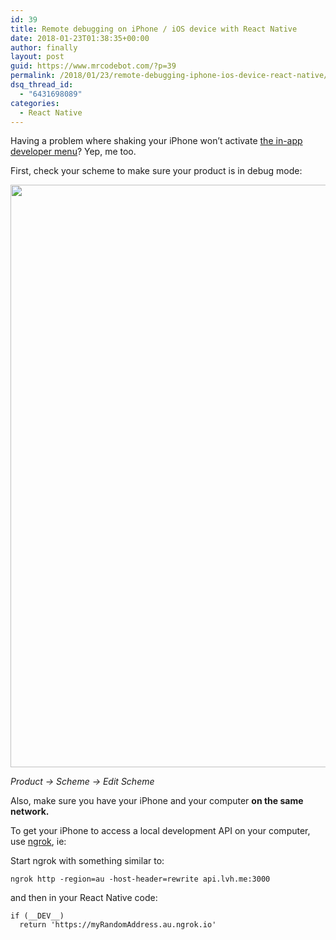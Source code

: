 ```yaml
---
id: 39
title: Remote debugging on iPhone / iOS device with React Native
date: 2018-01-23T01:38:35+00:00
author: finally
layout: post
guid: https://www.mrcodebot.com/?p=39
permalink: /2018/01/23/remote-debugging-iphone-ios-device-react-native/
dsq_thread_id:
  - "6431698089"
categories:
  - React Native
---
```

Having a problem where shaking your iPhone won&#8217;t activate [the in-app developer menu](https://facebook.github.io/react-native/docs/debugging.html)? Yep, me too.

First, check your scheme to make sure your product is in debug mode:

<img src="https://www.mrcodebot.com/wp-content/uploads/2018/01/Screen-Shot-2018-01-23-at-11.49.40-am.png" alt="" width="1766" height="932" class="alignnone size-full wp-image-40" srcset="https://www.mrcodebot.com/wp-content/uploads/2018/01/Screen-Shot-2018-01-23-at-11.49.40-am.png 1766w, https://www.mrcodebot.com/wp-content/uploads/2018/01/Screen-Shot-2018-01-23-at-11.49.40-am-300x158.png 300w, https://www.mrcodebot.com/wp-content/uploads/2018/01/Screen-Shot-2018-01-23-at-11.49.40-am-768x405.png 768w, https://www.mrcodebot.com/wp-content/uploads/2018/01/Screen-Shot-2018-01-23-at-11.49.40-am-700x369.png 700w" sizes="(max-width: 1766px) 100vw, 1766px" /> 

_Product → Scheme → Edit Scheme_

Also, make sure you have your iPhone and your computer **on the same network.**

To get your iPhone to access a local development API on your computer, use [ngrok](https://ngrok.com), ie:

Start ngrok with something similar to:

    ngrok http -region=au -host-header=rewrite api.lvh.me:3000
    

and then in your React Native code:

    if (__DEV__)
      return 'https://myRandomAddress.au.ngrok.io'